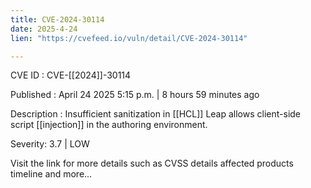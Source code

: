 ```yaml
---
title: CVE-2024-30114
date: 2025-4-24
lien: "https://cvefeed.io/vuln/detail/CVE-2024-30114"

---
```


CVE ID : CVE-[[2024]]-30114

Published :  April 24
2025
5:15 p.m. | 8 hours
59 minutes ago

Description : Insufficient sanitization in  [[HCL]] Leap allows
client-side script  [[injection]] in the authoring environment.

Severity: 3.7 | LOW

Visit the link for more details
such as CVSS details
affected products
timeline
and more...
